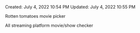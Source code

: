 Created: July 4, 2022 10:54 PM
Updated: July 4, 2022 10:55 PM

Rotten tomatoes movie picker

All streaming platform movie/show checker